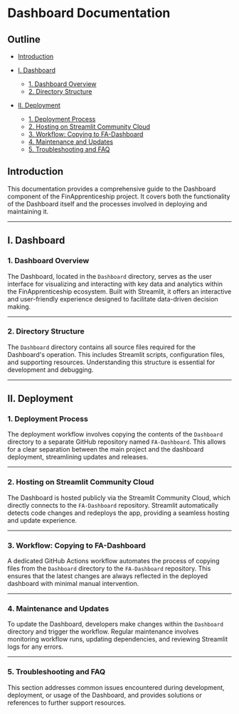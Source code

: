 # Dashboard Documentation

## Outline

- [Introduction](#introduction)

- [I. Dashboard](#i-dashboard)
  - [1. Dashboard Overview](#1-dashboard-overview)
  - [2. Directory Structure](#2-directory-structure)

- [II. Deployment](#ii-deployment)
  - [1. Deployment Process](#1-deployment-process)
  - [2. Hosting on Streamlit Community Cloud](#2-hosting-on-streamlit-community-cloud)
  - [3. Workflow: Copying to FA-Dashboard](#3-workflow-copying-to-fa-dashboard)
  - [4. Maintenance and Updates](#4-maintenance-and-updates)
  - [5. Troubleshooting and FAQ](#5-troubleshooting-and-faq)

## Introduction

This documentation provides a comprehensive guide to the Dashboard component of the FinApprenticeship project. It covers both the functionality of the Dashboard itself and the processes involved in deploying and maintaining it.

---

## I. Dashboard

### 1. Dashboard Overview

The Dashboard, located in the `Dashboard` directory, serves as the user interface for visualizing and interacting with key data and analytics within the FinApprenticeship ecosystem. Built with Streamlit, it offers an interactive and user-friendly experience designed to facilitate data-driven decision making.

---

### 2. Directory Structure

The `Dashboard` directory contains all source files required for the Dashboard's operation. This includes Streamlit scripts, configuration files, and supporting resources. Understanding this structure is essential for development and debugging.

---

## II. Deployment

### 1. Deployment Process

The deployment workflow involves copying the contents of the `Dashboard` directory to a separate GitHub repository named `FA-Dashboard`. This allows for a clear separation between the main project and the dashboard deployment, streamlining updates and releases.

---

### 2. Hosting on Streamlit Community Cloud

The Dashboard is hosted publicly via the Streamlit Community Cloud, which directly connects to the `FA-Dashboard` repository. Streamlit automatically detects code changes and redeploys the app, providing a seamless hosting and update experience.

---

### 3. Workflow: Copying to FA-Dashboard

A dedicated GitHub Actions workflow automates the process of copying files from the `Dashboard` directory to the `FA-Dashboard` repository. This ensures that the latest changes are always reflected in the deployed dashboard with minimal manual intervention.

---

### 4. Maintenance and Updates

To update the Dashboard, developers make changes within the `Dashboard` directory and trigger the workflow. Regular maintenance involves monitoring workflow runs, updating dependencies, and reviewing Streamlit logs for any errors.

---

### 5. Troubleshooting and FAQ

This section addresses common issues encountered during development, deployment, or usage of the Dashboard, and provides solutions or references to further support resources.

